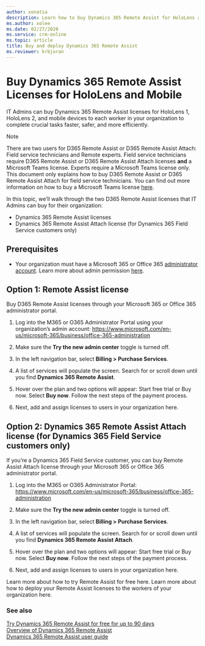 ```yaml
---
author: xonatia
description: Learn how to buy Dynamics 365 Remote Assist for HoloLens and mobile
ms.author: xolee
ms.date: 02/27/2020
ms.service: crm-online
ms.topic: article
title: Buy and deploy Dynamics 365 Remote Assist
ms.reviewer: krbjoran
---
```


# Buy Dynamics 365 Remote Assist Licenses for HoloLens and Mobile

IT Admins can buy Dynamics 365 Remote Assist licenses for HoloLens 1, HoloLens 2, and mobile devices to each worker in your organization to complete crucial tasks faster, safer, and more efficiently.

> [!NOTE]
> There are two users for D365 Remote Assist or D365 Remote Assist Attach: Field service technicians and Remote experts. Field service technicians require D365 Remote Assist or D365 Remote Assist Attach licenses **and** a Microsoft Teams license. Experts require a Microsoft Teams license only. This document only explains how to buy D365 Remote Assist or D365 Remote Assist Attach for field service technicians. You can find out more information on how to buy a Microsoft Teams license [here](https://docs.microsoft.com/en-us/dynamics365/mixed-reality/remote-assist/use-microsoft-teams-with-remote-assist). 

In this topic, we’ll walk through the two D365 Remote Assist licenses that IT Admins can buy for their organization: 
- Dynamics 365 Remote Assist licenses 
- Dynamics 365 Remote Assist Attach license (for Dynamics 365 Field Service customers only) 

## Prerequisites 

- Your organization must have a Microsoft 365 or Office 365 [administrator account](https://www.microsoft.com/en-us/microsoft-365/business/office-365-administration). Learn more about admin permission [here](https://docs.microsoft.com/en-us/office365/admin/admin-overview/admin-overview?redirectSourcePath=%252farticle%252foffice-365-admin-overview-c7228a3e-061f-4575-b1ef-adf1d1669870&view=o365-worldwide). 

## Option 1: Remote Assist license 

Buy D365 Remote Assist licenses through your Microsoft 365 or Office 365 administrator portal. 

1.	Log into the M365 or O365 Administrator Portal using your organization’s admin account: https://www.microsoft.com/en-us/microsoft-365/business/office-365-administration
 
2.	Make sure the **Try the new admin center** toggle is turned off.
  
3.	In the left navigation bar, select **Billing > Purchase Services**. 
 
4.	A list of services will populate the screen. Search for or scroll down until you find **Dynamics 365 Remote Assist**.
5.	Hover over the plan and two options will appear: Start free trial or Buy now. Select **Buy now**. Follow the next steps of the payment process. 
 
6.	Next, add and assign licenses to users in your organization here. 

## Option 2: Dynamics 365 Remote Assist Attach license (for Dynamics 365 Field Service customers only)

If you’re a Dynamics 365 Field Service customer, you can buy Remote Assist Attach license through your Microsoft 365 or Office 365 administrator portal. 

1.	Log into the M365 or O365 Administrator Portal: https://www.microsoft.com/en-us/microsoft-365/business/office-365-administration
 
2.	Make sure the **Try the new admin center** toggle is turned off.
  
3.	In the left navigation bar, select **Billing > Purchase Services**. 
 
4.	A list of services will populate the screen. Search for or scroll down until you find **Dynamics 365 Remote Assist Attach**.
5.	Hover over the plan and two options will appear: Start free trial or Buy now. Select **Buy now**. Follow the next steps of the payment process. 

6.	Next, add and assign licenses to users in your organization here. 

Learn more about how to try Remote Assist for free here. 
Learn more about how to deploy your Remote Assist licenses to the workers of your organization here. 



### See also
[Try Dynamics 365 Remote Assist for free for up to 90 days](try-remote-assist-free.md)<br/>
[Overview of Dynamics 365 Remote Assist](../remote-assist/index.md)<br/>
[Dynamics 365 Remote Assist user guide](../remote-assist/user-guide.md)<br/>
